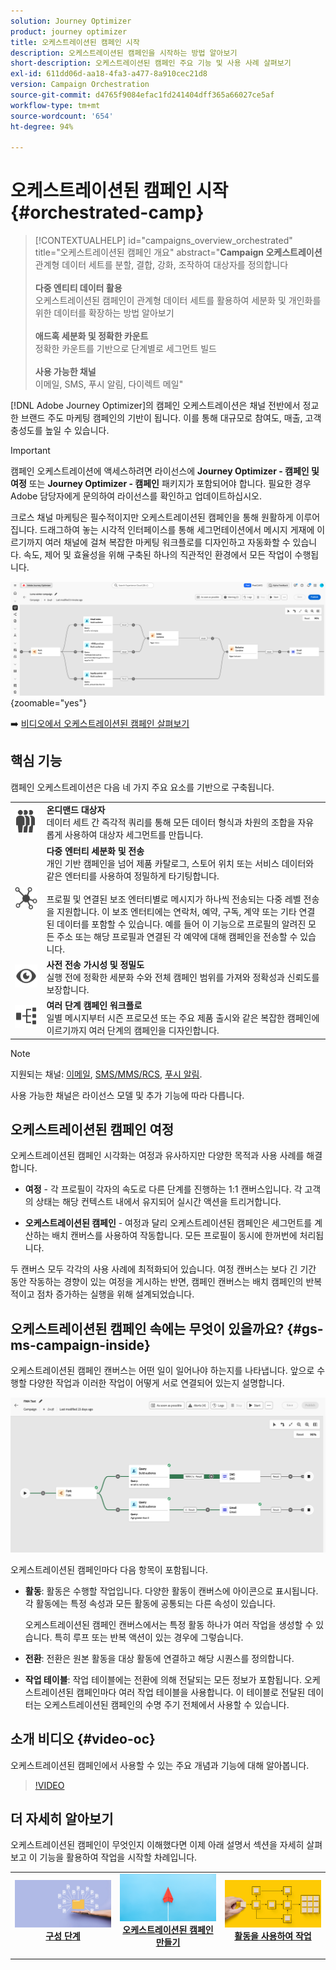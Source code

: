 ```yaml
---
solution: Journey Optimizer
product: journey optimizer
title: 오케스트레이션된 캠페인 시작
description: 오케스트레이션된 캠페인을 시작하는 방법 알아보기
short-description: 오케스트레이션된 캠페인 주요 기능 및 사용 사례 살펴보기
exl-id: 611dd06d-aa18-4fa3-a477-8a910cec21d8
version: Campaign Orchestration
source-git-commit: d4765f9084efac1fd241404dff365a66027ce5af
workflow-type: tm+mt
source-wordcount: '654'
ht-degree: 94%

---
```



# 오케스트레이션된 캠페인 시작 {#orchestrated-camp}

>[!CONTEXTUALHELP]
>id="campaigns_overview_orchestrated"
>title="오케스트레이션된 캠페인 개요"
>abstract="<b>Campaign 오케스트레이션</b><br/>관계형 데이터 세트를 분할, 결합, 강화, 조작하여 대상자를 정의합니다<br/><br/> <b>다중 엔티티 데이터 활용</b><br/>오케스트레이션된 캠페인이 관계형 데이터 세트를 활용하여 세분화 및 개인화를 위한 데이터를 확장하는 방법 알아보기<br/><br/><b>애드혹 세분화 및 정확한 카운트</b><br/>정확한 카운트를 기반으로 단계별로 세그먼트 빌드<br/><br/><b>사용 가능한 채널</b><br/>이메일, SMS, 푸시 알림, 다이렉트 메일"

[!DNL Adobe Journey Optimizer]의 캠페인 오케스트레이션은 채널 전반에서 정교한 브랜드 주도 마케팅 캠페인의 기반이 됩니다. 이를 통해 대규모로 참여도, 매출, 고객 충성도를 높일 수 있습니다.

>[!IMPORTANT]
>
>캠페인 오케스트레이션에 액세스하려면 라이선스에 **Journey Optimizer - 캠페인 및 여정** 또는 **Journey Optimizer - 캠페인** 패키지가 포함되어야 합니다. 필요한 경우 Adobe 담당자에게 문의하여 라이선스를 확인하고 업데이트하십시오.

크로스 채널 마케팅은 필수적이지만 오케스트레이션된 캠페인을 통해 원활하게 이루어집니다. 드래그하여 놓는 시각적 인터페이스를 통해 세그먼테이션에서 메시지 게재에 이르기까지 여러 채널에 걸쳐 복잡한 마케팅 워크플로를 디자인하고 자동화할 수 있습니다. 속도, 제어 및 효율성을 위해 구축된 하나의 직관적인 환경에서 모든 작업이 수행됩니다.

![](assets/canvas-example-diagram.png){zoomable="yes"}

➡️ [비디오에서 오케스트레이션된 캠페인 살펴보기](#video-oc)

## 핵심 기능

캠페인 오케스트레이션은 다음 네 가지 주요 요소를 기반으로 구축됩니다.

<table style="table-layout:auto">
<tr style="border: 0;">
<td><img alt="온디맨드 대상자" src="assets/do-not-localize/icon-audience.svg" width="150px"></a></td><td><b>온디맨드 대상자</b><br/>데이터 세트 간 즉각적 쿼리를 통해 모든 데이터 형식과 차원의 조합을 자유롭게 사용하여 대상자 세그먼트를 만듭니다.</td></tr>
<tr style="border: 0;">
<td><img alt="다중 엔터티 세분화 및 전송" src="assets/do-not-localize/icon-entity.svg" width="150px"></a></td><td><b>다중 엔터티 세분화 및 전송</b><br/>개인 기반 캠페인을 넘어 제품 카탈로그, 스토어 위치 또는 서비스 데이터와 같은 엔터티를 사용하여 정밀하게 타기팅합니다.<br/><br/>
프로필 및 연결된 보조 엔터티별로 메시지가 하나씩 전송되는 다중 레벨 전송을 지원합니다. 이 보조 엔터티에는 연락처, 예약, 구독, 계약 또는 기타 연결된 데이터를 포함할 수 있습니다. 예를 들어 이 기능으로 프로필의 알려진 모든 주소 또는 해당 프로필과 연결된 각 예약에 대해 캠페인을 전송할 수 있습니다.</td></tr>
<tr style="border: 0;">
<td><img alt="사전 전송 가시성 및 정밀도" src="assets/do-not-localize/icon-visibility.svg" width="150px"></a></td><td><b>사전 전송 가시성 및 정밀도</b><br/>실행 전에 정확한 세분화 수와 전체 캠페인 범위를 가져와 정확성과 신뢰도를 보장합니다.</td></tr>
<tr style="border: 0;">
<td><img alt="여러 단계 캠페인 워크플로" src="assets/do-not-localize/icon-multistep.svg" width="150px"></a></td><td><b>여러 단계 캠페인 워크플로</b><br/>일별 메시지부터 시즌 프로모션 또는 주요 제품 출시와 같은 복잡한 캠페인에 이르기까지 여러 단계의 캠페인을 디자인합니다.</td></tr>
</table>


>[!NOTE]
>
>지원되는 채널: [이메일](../email/get-started-email.md), [SMS/MMS/RCS](../sms/get-started-sms.md), [푸시 알림](../push/get-started-push.md).
>
>사용 가능한 채널은 라이선스 모델 및 추가 기능에 따라 다릅니다.

## 오케스트레이션된 캠페인 여정

오케스트레이션된 캠페인 시각화는 여정과 유사하지만 다양한 목적과 사용 사례를 해결합니다.

* **여정** - 각 프로필이 각자의 속도로 다른 단계를 진행하는 1:1 캔버스입니다. 각 고객의 상태는 해당 컨텍스트 내에서 유지되어 실시간 액션을 트리거합니다.

* **오케스트레이션된 캠페인** - 여정과 달리 오케스트레이션된 캠페인은 세그먼트를 계산하는 배치 캔버스를 사용하여 작동합니다. 모든 프로필이 동시에 한꺼번에 처리됩니다.

두 캔버스 모두 각각의 사용 사례에 최적화되어 있습니다. 여정 캔버스는 보다 긴 기간 동안 작동하는 경향이 있는 여정을 게시하는 반면, 캠페인 캔버스는 배치 캠페인의 반복적이고 점차 증가하는 실행을 위해 설계되었습니다.

## 오케스트레이션된 캠페인 속에는 무엇이 있을까요? {#gs-ms-campaign-inside}

오케스트레이션된 캠페인 캔버스는 어떤 일이 일어나야 하는지를 나타냅니다. 앞으로 수행할 다양한 작업과 이러한 작업이 어떻게 서로 연결되어 있는지 설명합니다.

![오케스트레이션된 캠페인 캔버스를 보여 주는 이미지](assets/canvas-example.png)

오케스트레이션된 캠페인마다 다음 항목이 포함됩니다.

* **활동**: 활동은 수행할 작업입니다. 다양한 활동이 캔버스에 아이콘으로 표시됩니다. 각 활동에는 특정 속성과 모든 활동에 공통되는 다른 속성이 있습니다.

  오케스트레이션된 캠페인 캔버스에서는 특정 활동 하나가 여러 작업을 생성할 수 있습니다. 특히 루프 또는 반복 액션이 있는 경우에 그렇습니다.

* **전환**: 전환은 원본 활동을 대상 활동에 연결하고 해당 시퀀스를 정의합니다.

* **작업 테이블**: 작업 테이블에는 전환에 의해 전달되는 모든 정보가 포함됩니다. 오케스트레이션된 캠페인마다 여러 작업 테이블을 사용합니다. 이 테이블로 전달된 데이터는 오케스트레이션된 캠페인의 수명 주기 전체에서 사용할 수 있습니다.


## 소개 비디오 {#video-oc}

오케스트레이션된 캠페인에서 사용할 수 있는 주요 개념과 기능에 대해 알아봅니다.


>[!VIDEO](https://video.tv.adobe.com/v/3471538/?learn=on&enablevpops)


## 더 자세히 알아보기

오케스트레이션된 캠페인이 무엇인지 이해했다면 이제 아래 설명서 섹션을 자세히 살펴보고 이 기능을 활용하여 작업을 시작할 차례입니다.

<table><tr style="border: 0; text-align: center;">
<td>
<a href="gs-campaign-creation.md">
<img alt="캠페인 액세스 및 관리" src="assets/do-not-localize/workflow-access.jpeg">
</a>
<div>
<a href="gs-campaign-creation.md"><strong>구성 단계</strong></a>
</div>
<p>
</td>
<td>
<a href="create-orchestrated-campaign.md">
<img alt="리드" src="assets/do-not-localize/workflow-create.jpeg">
</a>
<div><a href="create-orchestrated-campaign.md"><strong>오케스트레이션된 캠페인 만들기</strong>
</div>
<p>
</td>
<td>
<a href="activities/about-activities.md">
<img alt="드물게" src="assets/do-not-localize/workflow-activities.jpeg">
</a>
<div>
<a href="activities/about-activities.md"><strong>활동을 사용하여 작업</strong></a>
</div>
<p></td>
</tr></table>
